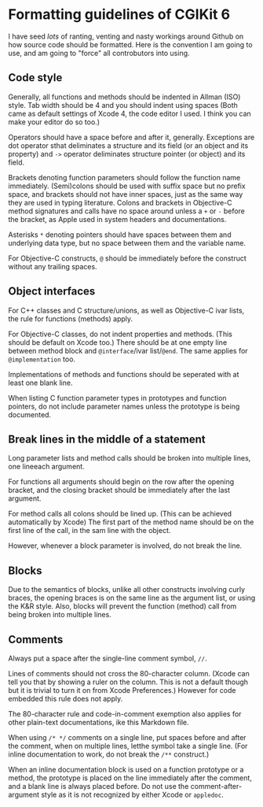 # Formatting guidelines of CGIKit 6

I have seed *lots* of ranting, venting and nasty workings around Github on how
source code should be formatted. Here is the convention I am going to use, and
am going to "force" all controbutors into using.

## Code style

Generally, all functions and methods should be indented in Allman (ISO) style.
Tab width should be 4 and you should indent using spaces (Both came as default
settings of Xcode 4, the code editor I used. I think you can make your editor do
so too.)

Operators should have a space before and after it, generally. Exceptions are dot
operator sthat deliminates a structure and its field (or an object and its
property) and `->` operator deliminates structure pointer (or object) and its
field.

Brackets denoting function parameters should follow the function name 
immediately. (Semi)colons should be used with suffix space but no prefix space,
and brackets should not have inner spaces, just as the same way they are used in
typing literature. Colons and brackets in Objective-C method signatures and
calls have no space around unless a `+` or `-` before the bracket, as Apple used
in system headers and documentations.

Asterisks `*` denoting pointers should have spaces between them and underlying
data type, but no space between them and the variable name.

For Objective-C constructs, `@` should be immediately before the construct
without any trailing spaces.

## Object interfaces

For C++ classes and C structure/unions, as well as Objective-C ivar lists, the
rule for functions (methods) apply.

For Objective-C classes, do not indent properties and methods. (This should be
default on Xcode too.) There should be at one empty line between method block
and `@interface`/ivar list/`@end`. The same applies for `@implementation` too.

Implementations of methods and functions should be seperated with at least one
blank line.

When listing C function parameter types in prototypes and function pointers, do
not include parameter names unless the prototype is being documented.

## Break lines in the middle of a statement

Long parameter lists and method calls should be broken into multiple lines, one
lineeach argument.

For functions all arguments should begin on the row after the opening bracket,
and the closing bracket should be immediately after the last argument.

For method calls all colons should be lined up. (This can be achieved
automatically by Xcode) The first part of the method name should be on the first
line of the call, in the sam line with the object.

However, whenever a block parameter is involved, do not break the line.

## Blocks

Due to the semantics of blocks, unlike all other constructs involving curly
braces, the opening braces is on the same line as the argument list, or using
the K&R style. Also, blocks will prevent the function (method) call from being
broken into multiple lines.

## Comments

Always put a space after the single-line comment symbol, `//`.

Lines of comments should not cross the 80-character column. (Xcode can tell you
that by showing a ruler on the column. This is not a default though but it is
trivial to turn it on from Xcode Preferences.) However for code embedded this
rule does not apply.

The 80-character rule and code-in-comment exemption also applies for other
plain-text documentations, ike this Markdown file.

When using `/* */` comments on a single line, put spaces before and after the
comment, when on multiple lines, letthe symbol take a single line. (For inline
documentation to work, do not break the `/**` construct.)

When an inline documentation block is used on a function prototype or a method,
the prototype is placed on the line immediately after the comment, and a blank
line is always placed before. Do not use the comment-after-argument style as it
is not recognized by either Xcode or `appledoc`.
